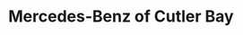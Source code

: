 ---
title: "Mercedes-Benz of Cutler Bay"
url: /cutler-bay/mercedes-benz-of-cutler-bay/
shop: car
---